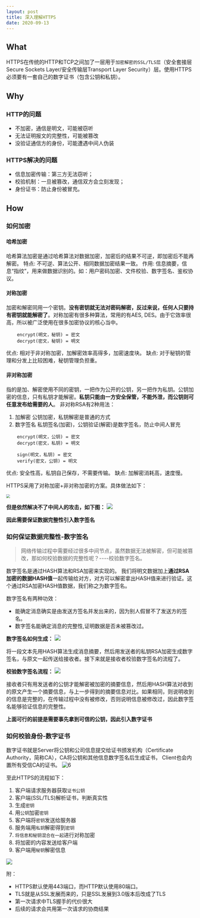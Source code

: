 ```yaml
---
layout: post
title: 深入理解HTTPS
date: 2020-09-13
---
```


## What
 HTTPS在传统的HTTP和TCP之间加了一层用于`加密解密的SSL/TLS层`（安全套接层Secure Sockets Layer/安全传输层Transport Layer Security）层。使用HTTPS必须要有一套自己的数字证书（包含公钥和私钥）。
 
## Why
### HTTP的问题
- 不加密，通信是明文，可能被窃听
- 无法证明报文的完整性，可能被篡改
- 没验证通信方的身份，可能遭遇中间人伪装

### HTTPS解决的问题
- 信息加密传输：第三方无法窃听；
- 校验机制：一旦被篡改，通信双方会立刻发现；
- 身份证书：防止身份被冒充。

## How
### 如何加密
#### 哈希加密
哈希算法加密是通过哈希算法对数据加密，加密后的结果不可逆，即加密后不能再解密。
特点: 不可逆、算法公开、相同数据加密结果一致。
作用: 信息摘要，信息“指纹”，用来做数据识别的。如：用户密码加密、文件校验、数字签名、鉴权协议。

#### 对称加密
加密和解密同用一个密钥。**没有密钥就无法对密码解密，反过来说，任何人只要持有密钥就能解密了**。对称加密有很多种算法，常用的有AES, DES。由于它效率很高，所以被广泛使用在很多加密协议的核心当中。
```
    encrypt(明文，秘钥) = 密文
    decrypt(密文，秘钥) = 明文
```
优点: 相对于非对称加密，加解密效率高得多，加密速度块。
缺点: 对于秘钥的管理和分发上比较困难，秘钥管理负担重。

#### 非对称加密
指的是加、解密使用不同的密钥，一把作为公开的公钥，另一把作为私钥。公钥加密的信息，只有私钥才能解密。**私钥只能由一方安全保管，不能外泄，而公钥则可任意发布给需要的人**。
非对称RSA有2种用法：
1. 加解密
    公钥加密，私钥解密是普通的方式
2. 数字签名
    私钥签名(加密)，公钥验证(解密)是数字签名，防止中间人冒充

```
    encrypt(明文，公钥) = 密文
    decrypt(密文，私钥) = 明文
    
    sign(明文，私钥) = 密文
    verify(密文，公钥) = 明文
```
优点: 安全性高，私钥自己保存，不需要传输。
缺点: 加解密消耗高，速度慢。

HTTPS采用了对称加密+非对称加密的方案。具体做法如下：

<img src="http://image.smartjames.cn/mweb/20200916/16002633632456.png" style="zoom:60%" />

**但是依然解决不了中间人的攻击，如下图：**
![](http://image.smartjames.cn/mweb/20200916/16002633723857.png)


**因此需要保证数据完整性引入数字签名**

### 如何保证数据完整性-数字签名
> 网络传输过程中需要经过很多中间节点，虽然数据无法被解密，但可能被篡改，那如何校验数据的完整性呢？----校验数字签名。

数字签名是通过HASH算法和RSA加密来实现的。 我们将明文数据加上**通过RSA加密的数据HASH值**一起传输给对方，对方可以解密拿出HASH值来进行验证。这个通过RSA加密HASH值数据，我们称之为数字签名。

数字签名有两种功效：
- 能确定消息确实是由发送方签名并发出来的，因为别人假冒不了发送方的签名。
- 数字签名能确定消息的完整性,证明数据是否未被篡改过。

**数字签名如何生成：**
![](http://image.smartjames.cn/mweb/20200916/16002633815147.png)

将一段文本先用HASH算法生成消息摘要，然后用发送者的私钥RSA加密生成数字签名，与原文一起传送给接收者。接下来就是接收者校验数字签名的流程了。


**校验数字签名流程：**
![](http://image.smartjames.cn/mweb/20200916/16002634134529.png)


接收者只有用发送者的公钥才能解密被加密的摘要信息，然后用HASH算法对收到的原文产生一个摘要信息，与上一步得到的摘要信息对比。如果相同，则说明收到的信息是完整的，在传输过程中没有被修改，否则说明信息被修改过，因此数字签名能够验证信息的完整性。

**上面可行的前提是需要事先拿到可信的公钥，因此引入数字证书**

### 如何校验身份-数字证书
数字证书就是Server将公钥和公司信息提交给证书颁发机构（Certificate Authority，简称CA），CA将公钥和其他信息数字签名后生成证书， Client也会内置所有受信CA的证书。
![6](http://image.smartjames.cn/mweb/20200916/16002634229207.png)

至此HTTPS的流程如下：
1. 客户端请求服务器获取`证书公钥`
2. 客户端(SSL/TLS)解析证书，判断真实性
3. 生成`密钥`
4. 用`公钥`加密`密钥`
5. 客户端将`密钥`发送给服务器
6. 服务端用`私钥`解密得到`密钥`
7. `将信息和秘钥混合在一起`进行对称加密
8. 将加密的内容发送给客户端
9. 客户端用`秘钥`解密信息

![](http://image.smartjames.cn/mweb/20200916/16002634413967.png)


附：

- HTTPS默认使用443端口，而HTTP默认使用80端口。
- TLS就是从SSL发展而来的，只是SSL发展到3.0版本后改成了TLS
- 第一次请求中TLS握手的代价很大
- 后续的请求会共用第一次请求的协商结果
